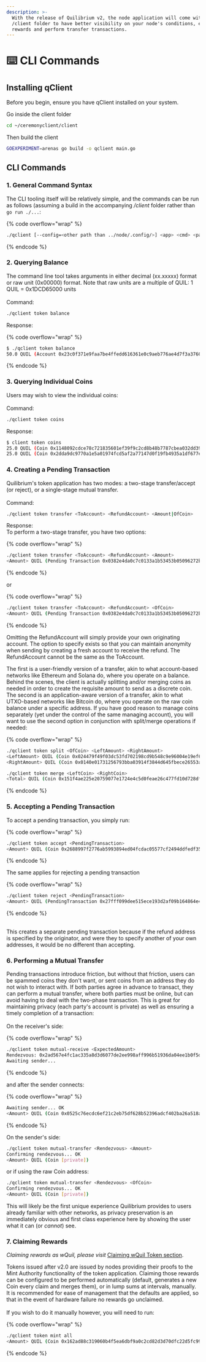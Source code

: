 ```yaml
---
description: >-
  With the release of Quilibrium v2, the node application will come with the
  /client folder to have better visibility on your node's conditions, earned
  rewards and perform transfer transactions.
---
```


# ⌨️ CLI Commands

## Installing qClient

Before you begin, ensure you have qClient installed on your system.&#x20;

Go inside the client folder

```bash
cd ~/ceremonyclient/client
```

Then build the client

```bash
GOEXPERIMENT=arenas go build -o qclient main.go


```

## CLI Commands

### 1. General Command Syntax

The CLI tooling itself will be relatively simple, and the commands can be run as follows (assuming a build in the accompanying _/client_ folder rather than `go run ./...`:

{% code overflow="wrap" %}
```bash
./qclient [--config=<other path than ../node/.config/>] <app> <cmd> <param1> <param2> <...>
```
{% endcode %}

### 2. Querying Balance

The command line tool takes arguments in either decimal (xx.xxxxx) format or raw unit (0x00000) format. Note that raw units are a multiple of QUIL: 1 QUIL = 0x1DCD65000 units\
\
Command:

```bash
./qclient token balance
```

Response:

{% code overflow="wrap" %}
```bash
$ ./qclient token balance
50.0 QUIL (Account 0x23c0f371e9faa7be4ffedd616361e0c9aeb776ae4d7f3a37605ecbfa40a55a90)
```
{% endcode %}

### 3. Querying Individual Coins

Users may wish to view the individual coins:\
\
Command:

```bash
./qclient token coins
```

Response:

```bash
$ client token coins
25.0 QUIL (Coin 0x1148092cdce78c721835601ef39f9c2cd8b48b7787cbea032dd3913a4106a58d)
25.0 QUIL (Coin 0x2dda9dc9770a1e5a01974fcd5af2a77147d0f19fb4935a1df677ec6050be0a9e)
```

### 4. Creating a Pending Transaction

Quilibrium's token application has two modes: a two-stage transfer/accept (or reject), or a single-stage mutual transfer.\
\
Command:

```bash
./qclient token transfer <ToAccount> <RefundAccount> <Amount|OfCoin>
```

Response:\
To perform a two-stage transfer, you have two options:

{% code overflow="wrap" %}
```bash
./qclient token transfer <ToAccount> <RefundAccount> <Amount>
<Amount> QUIL (Pending Transaction 0x0382e4da0c7c0133a1b53453b05096272b80c1575c6828d0211c4e371f7c81bb)
```
{% endcode %}

or

{% code overflow="wrap" %}
```bash
./qclient token transfer <ToAccount> <RefundAccount> <OfCoin>
<Amount> QUIL (Pending Transaction 0x0382e4da0c7c0133a1b53453b05096272b80c1575c6828d0211c4e371f7c81bb)
```
{% endcode %}

Omitting the RefundAccount will simply provide your own originating account. The option to specify exists so that you can maintain anonymity when sending by creating a fresh account to receive the refund. The RefundAccount cannot be the same as the ToAccount.

The first is a user-friendly version of a transfer, akin to what account-based networks like Ethereum and Solana do, where you operate on a balance. Behind the scenes, the client is actually splitting and/or merging coins as needed in order to create the requisite amount to send as a discrete coin. The second is an application-aware version of a transfer, akin to what UTXO-based networks like Bitcoin do, where you operate on the raw coin balance under a specific address. If you have good reason to manage coins separately (yet under the control of the same managing account), you will want to use the second option in conjunction with split/merge operations if needed:

{% code overflow="wrap" %}
```bash
./qclient token split <OfCoin> <LeftAmount> <RightAmount>
<LeftAmount> QUIL (Coin 0x024479f49f03dc53fd702198cd9b548c9e96004e19ef6a4e9c5211a9795ba34d)
<RightAmount> QUIL (Coin 0x0140e01731256793bba03914f3844d645fbece26553acdea8ac4de4d84f91690)

./qclient token merge <LeftCoin> <RightCoin>
<Total> QUIL (Coin 0x151f4ae225e20759077e1724e4c5d0feae26c477fd10d728dfea962eec79b83f)
```
{% endcode %}

### 5. Accepting a Pending Transaction

To accept a pending transaction, you simply run:

{% code overflow="wrap" %}
```bash
./qclient token accept <PendingTransaction>
<Amount> QUIL (Coin 0x2688997f2776ab5993894ed04fcdac05577cf2494ddfedf356ebf8bd3de464ab)
```
{% endcode %}

The same applies for rejecting a pending transaction

{% code overflow="wrap" %}
```bash
./qclient token reject <PendingTransaction>
<Amount> QUIL (PendingTransaction 0x27fff099dee515ece193d2af09b164864e4bb60c19eb6719b5bc981f92151009)
```
{% endcode %}

\
This creates a separate pending transaction because if the refund address is specified by the originator, and were they to specify another of your own addresses, it would be no different than accepting.

### 6. Performing a Mutual Transfer

Pending transactions introduce friction, but without that friction, users can be spammed coins they don't want, or sent coins from an address they do not wish to interact with. If both parties agree in advance to transact, they can perform a mutual transfer, where both parties must be online, but can avoid having to deal with the two-phase transaction. This is great for maintaining privacy (each party's account is private) as well as ensuring a timely completion of a transaction:\
\
On the receiver's side:

{% code overflow="wrap" %}
```bash
./qclient token mutual-receive <ExpectedAmount>
Rendezvous: 0x2ad567e4fc1ac335a8d3d6077de2ee998aff996b51936da04ee1b0f5dc196a4f
Awaiting sender...
```
{% endcode %}

and after the sender connects:

{% code overflow="wrap" %}
```bash
Awaiting sender... OK
<Amount> QUIL (Coin 0x0525c76ecdc6ef21c2eb75df628b52396adcf402ba26a518ac395db8f5874a82)
```
{% endcode %}

On the sender's side:

```bash
./qclient token mutual-transfer <Rendezvous> <Amount>
Confirming rendezvous... OK
<Amount> QUIL (Coin [private])
```

or if using the raw Coin address:

```bash
./qclient token mutual-transfer <Rendezvous> <OfCoin>
Confirming rendezvous... OK
<Amount> QUIL (Coin [private])
```

This will likely be the first unique experience Quilibrium provides to users already familiar with other networks, as privacy preservation is an immediately obvious and first class experience here by showing the user what it can (or _cannot_) see.

### 7. Claiming Rewards

_Claiming rewards as wQuil, please visit_ [Claiming wQuil Token section](claiming-wquil-token.md).

Tokens issued after v2.0 are issued by nodes providing their proofs to the Mint Authority functionality of the token application. Claiming those rewards can be configured to be performed automatically (default, generates a new Coin every claim and merges them), or in lump sums at intervals, manually. It is recommended for ease of management that the defaults are applied, so that in the event of hardware failure no rewards go unclaimed.\
\
If you wish to do it manually however, you will need to run:

{% code overflow="wrap" %}
```bash
./qclient token mint all
<Amount> QUIL (Coin 0x162ad88c319060b4f5ea6dbf9a0c2cd82d3d70dfc22d5fc99ca5371083d68416)
```
{% endcode %}
